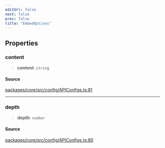 ```yaml
---
editUrl: false
next: false
prev: false
title: "EmbedOptions"
---
```


## Properties

### content

> **content**: `string`

#### Source

[packages/core/src/config/APIConfigs.ts:81](https://github.com/mProjectsCode/obsidian-meta-bind-plugin/blob/f9023ae676220bedb04ba32015467653a5c722bf/packages/core/src/config/APIConfigs.ts#L81)

***

### depth

> **depth**: `number`

#### Source

[packages/core/src/config/APIConfigs.ts:80](https://github.com/mProjectsCode/obsidian-meta-bind-plugin/blob/f9023ae676220bedb04ba32015467653a5c722bf/packages/core/src/config/APIConfigs.ts#L80)
